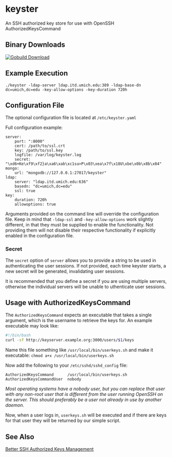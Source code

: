 # keyster

An SSH authorized key store for use with OpenSSH AuthorizedKeysCommand

## Binary Downloads

[![Gobuild Download](http://gobuild.io/badge/github.com/sivel/keyster/download.png)](http://gobuild.io/github.com/sivel/keyster)

## Example Execution

```
./keyster -ldap-server ldap.itd.umich.edu:389 -ldap-base-dn dc=umich,dc=edu -key-allow-options -key-duration 720h
```

## Configuration File

The optional configuration file is located at `/etc/keyster.yaml`

Full configuration example:

```
server:
	port: ":8000"
	cert: /path/to/ssl.crt
	key: /path/to/ssl.key
	logfile: /var/log/keyster.log
	secret: "\xd6+Ke\xf9\xf2}a\xa6\xab\xc1su>P\x03\xea\x7f\x18U\xbe\x0b\x8b\x04"
mongo:
	url: "mongodb://127.0.0.1:27017/keyster"
ldap:
	server: "ldap.itd.umich.edu:636"
	basedn: "dc=umich,dc=edu"
	ssl: true
key:
	duration: 720h
	allowoptions: true
```

Arguments provided on the command line will override the configuration file. Keep in mind that `-ldap-ssl` and `-key-allow-options` work slightly different, in that they must be supplied to enable the functionality. Not providing them will not disable their respective functionality if explicitly enabled in the configuration file.

### Secret

The `secret` option of `server` allows you to provide a string to be used in authenticating the user sessions. If not provided, each time keyster starts, a new secret will be generated, invalidating user sessions.

It is recommended that you define a secret if you are using multiple servers, otherwise the individual servers will be unable to uthenticate user sessions.

## Usage with AuthorizedKeysCommand

The `AuthorizedKeysCommand` expects an executable that takes a single argument, which is the username to retrieve the keys for. An example executable may look like:

```bash
#!/bin/bash
curl -sf http://keyserver.example.org:3000/users/$1/keys
```

Name this file something like `/usr/local/bin/userkeys.sh` and make it executable: `chmod a+x /usr/local/bin/userkeys.sh`

Now add the following to your `/etc/sshd/sshd_config` file:

```
AuthorizedKeysCommand      /usr/local/bin/userkeys.sh
AuthorizedKeysCommandUser  nobody
```

*Most operating systems have a nobody user, but you can replace that user with any non-root user that is different from the user running OpenSSH on the server. This should preferably be a user not already in use by another daemon.*

Now, when a user logs in, `userkeys.sh` will be executed and if there are keys for that user they will be returned by our simple script.

## See Also

[Better SSH Authorized Keys Management](https://gist.github.com/sivel/c68f601137ef9063efd7)
